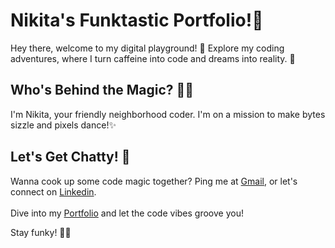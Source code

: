 # Nikita's Funktastic Portfolio!🚀
Hey there, welcome to my digital playground! 🎉 Explore my coding adventures, where I turn caffeine into code and dreams into reality. 🌟

## Who's Behind the Magic? 🧙‍♀️
I'm Nikita, your friendly neighborhood coder. I'm on a mission to make bytes sizzle and pixels dance!✨

## Let's Get Chatty! 💬
Wanna cook up some code magic together? Ping me at [Gmail](mailto:nikita.sharmaa521@gmail.com?Subject=Hello%20User), or let's connect on [Linkedin](https://www.linkedin.com/in/nikitasharma2880). <br>
<br>
Dive into my [Portfolio](https://nikita2880.github.io/Portfolio/) and let the code vibes groove you!

Stay funky! 🕺🎶
